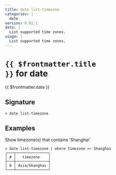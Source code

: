 ```yaml
---
title: date list-timezone
categories: |
  date
version: 0.82.1
date: |
  List supported time zones.
usage: |
  List supported time zones.
---
```


# <code>{{ $frontmatter.title }}</code> for date

<div class='command-title'>{{ $frontmatter.date }}</div>

## Signature

```> date list-timezone ```

## Examples

Show timezone(s) that contains 'Shanghai'
```shell
> date list-timezone | where timezone =~ Shanghai
╭───┬───────────────╮
│ # │   timezone    │
├───┼───────────────┤
│ 0 │ Asia/Shanghai │
╰───┴───────────────╯

```
